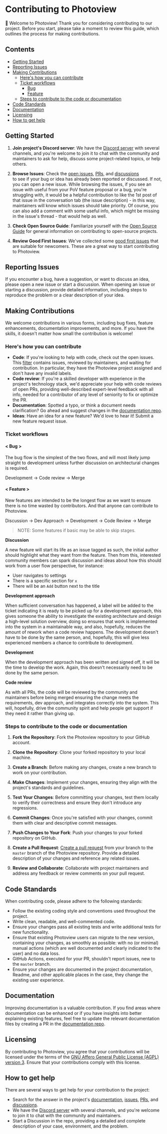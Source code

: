 # Contributing to Photoview

👋 Welcome to Photoview! Thank you for considering contributing to our project. Before you start, 
please take a moment to review this guide, which outlines the process for making contributions.

## Contents

- [Getting Started](#getting-started)
- [Reporting Issues](#reporting-issues)
- [Making Contributions](#making-contributions)
  - [Here's how you can contribute](#heres-how-you-can-contribute)
  - [Ticket workflows](#ticket-workflows)
    - [Bug](#-bug-)
    - [Feature](#-feature-)
  - [Steps to contribute to the code or documentation](#steps-to-contribute-to-the-code-or-documentation)
- [Code Standards](#code-standards)
- [Documentation](#documentation)
- [Licensing](#licensing)
- [How to get help](#how-to-get-help)

## Getting Started

1. **Join project's Discord server**: We have the [Discord server](https://discord.gg/jQ392948u9) 
with several channels, and you're welcome to join it to chat with the community and maintainers 
to ask for help, discuss some project-related topics, or help others.

2. **Browse Issues**: Check the [open issues](https://github.com/kkovaletp/photoview/issues), 
[PRs](https://github.com/kkovaletp/photoview/pulls), and [discussions](https://github.com/kkovaletp/photoview/discussions)  
to see if your bug or idea has already been reported or discussed. If not, you can open a new issue.
While browsing the issues, if you see an issue with useful from your PoV feature proposal or a bug, 
you're struggling with, it would be a helpful contribution to like the 1st post of that issue in the 
conversation tab (the issue description) - in this way, maintainers will know which issues should take priority.
Of course, you can also add a comment with some useful info, which might be missing in the 
issue's thread - that would help as well.

3. **Check Open Source Guide**: Familiarize yourself with the [Open Source Guide](https://opensource.guide/) 
for general information on contributing to open-source projects.

4. **Review Good First Issues**: We've collected some [good first issues](https://github.com/kkovaletp/photoview/labels/good%20first%20issue) 
that are suitable for newcomers. These are a great way to start contributing to Photoview.

## Reporting Issues

If you encounter a bug, have a suggestion, or want to discuss an idea, please open a new issue or start a discussion. 
When opening an issue or starting a discussion, provide detailed information, including steps to reproduce the problem 
or a clear description of your idea.

## Making Contributions

We welcome contributions in various forms, including bug fixes, feature enhancements, 
documentation improvements, and more. If you have the skills, it doesn't matter how small the contribution is welcome!

### Here's how you can contribute

- **Code**: If you're looking to help with code, check out the open issues. This 
[filter](https://github.com/kkovaletp/photoview/issues?q=is%3Aopen+is%3Aissue+project%3Aphotoview%2Fphotoview%2F1+-label%3Aduplicate+-label%3Ainvalid+-label%3Awontfix+no%3Aassignee)
contains issues, reviewed by maintainers, and waiting for contribution. 
In particular, they have the Photoview project assigned and don't have any invalid labels.
- **Code review**: If you're a skilled developer with experience in the project's technology stack,
we'd appreciate your help with code reviews of open PRs, providing well-described expert-level feedback 
with all info, needed for a contributor of any level of seniority to fix or optimize the PR.
- **Documentation**: Spotted a typo, or think a document needs clarification? 
Go ahead and suggest changes in the [documentation repo](https://github.com/photoview/photoview.github.io).
- **Ideas**: Have an idea for a new feature? We'd love to hear it!
Submit a new feature request issue.

### Ticket workflows

#### < Bug >

The bug flow is the simplest of the two flows, and will most likely jump straight to development unless 
further discussion on architectural changes is required.

Development -> Code review -> Merge

#### < Feature >

New features are intended to be the longest flow as we want to ensure there is no time wasted 
by contributors. And that anyone can contribute to Photoview.

Discussion -> Dev Approach -> Development -> Code Review -> Merge

> NOTE: Some features if basic may be able to skip stages.

**Discussion**

A new feature will start its life as an issue tagged as such, the initial author should highlight 
what they want from the feature. Then from this, interested community members can spark discussion 
and ideas about how this should work from a user flow perspective, for instance:

- User navigates to settings
- There is a specific section for `x`
- There will be an `Add` button next to the title

**Development approach**

When sufficient conversation has happened, a label will be added to the ticket indicating it is ready 
to be picked up for a development approach, this gives someone the ability to investigate the existing 
architecture and design a high-level solution overview, doing so ensures that work is implemented 
into the system in a maintainable way, and also, hopefully, reduces the amount of rework when a code review 
happens. The development doesn't have to be done by the same person, and, hopefully, this will give 
less experienced members a chance to contribute to development.

**Development**

When the development approach has been written and signed off, it will be the time to develop the work. 
Again, this doesn't necessarily need to be done by the same person.

**Code review**

As with all PRs, the code will be reviewed by the community and maintainers before being merged ensuring 
the change meets the requirements, dev approach, and integrates correctly into the system. 
This will, hopefully, drive the community spirit and help people get support if they need it rather than giving up.

### Steps to contribute to the code or documentation

1. **Fork the Repository**: Fork the Photoview repository to your GitHub account.

2. **Clone the Repository**: Clone your forked repository to your local machine.

3. **Create a Branch**: Before making any changes, create a new branch to work on your contribution.

4. **Make Changes**: Implement your changes, ensuring they align with the project's standards and guidelines.

5. **Test Your Changes**: Before committing your changes, test them locally to verify their correctness 
and ensure they don't introduce any regressions.

6. **Commit Changes**: Once you're satisfied with your changes, commit them with clear and descriptive commit messages.

7. **Push Changes to Your Fork**: Push your changes to your forked repository on GitHub.

8. **Create a Pull Request**: [Create a pull request](https://github.com/kkovaletp/photoview/compare) 
from your branch to the `master` branch of the Photoview repository. Provide a detailed description 
of your changes and reference any related issues.

9. **Review and Collaborate**: Collaborate with project maintainers and address any feedback or review comments on your pull request.

## Code Standards

When contributing code, please adhere to the following standards:

- Follow the existing coding style and conventions used throughout the project.
- Write clean, readable, and well-commented code.
- Ensure your changes pass all existing tests and write additional tests for new functionality.
- Ensure that existing Photoview users can migrate to the new version, containing your changes, 
as smoothly as possible: with no (or minimal) manual actions (which are well documented and clearly indicated to the user)
and no data loss.
- GitHub Actions, executed for your PR, shouldn't report issues, new to the `master` branch.
- Ensure your changes are documented in the project documentation, Readme, and other applicable places 
in the case, they change the existing user experience.

## Documentation

Improving documentation is a valuable contribution. If you find areas where documentation can be enhanced 
or if you have insights into better explaining existing features, feel free to update the relevant 
documentation files by creating a PR in the [documentation repo](https://github.com/photoview/photoview.github.io).

## Licensing

By contributing to Photoview, you agree that your contributions will be licensed under the terms of 
the [GNU Affero General Public License (AGPL) version 3](./LICENSE.txt). Ensure that your contributions comply with this license.

## How to get help

There are several ways to get help for your contribution to the project:

- Search for the answer in the project's [documentation](https://github.com/photoview/photoview.github.io), 
[issues](https://github.com/kkovaletp/photoview/issues), [PRs](https://github.com/kkovaletp/photoview/pulls), 
and [discussions](https://github.com/kkovaletp/photoview/discussions).
- We have the [Discord server](https://discord.gg/jQ392948u9) with several channels, 
and you're welcome to join it to chat with the community and maintainers.
- Start a Discussion in the repo, providing a detailed and complete description of your case, environment, and the problem.